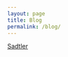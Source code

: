```yaml
---
layout: page
title: Blog
permalink: /blog/
---
```


	
<a class="m-profile"  data-border="false" data-width="100%" href="https://medium.com/@samsadtler"> Sadtler</a>

